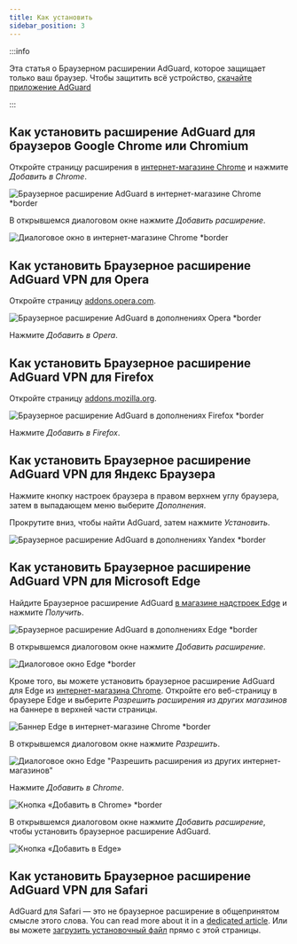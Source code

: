 ```yaml
---
title: Как установить
sidebar_position: 3
---
```


:::info

Эта статья о Браузерном расширении AdGuard, которое защищает только ваш браузер. Чтобы защитить всё устройство, [скачайте приложение AdGuard](https://agrd.io/download-kb-adblock)

:::

## Как установить расширение AdGuard для браузеров Google Chrome или Chromium

Откройте страницу расширения в [интернет-магазине Chrome](https://agrd.io/extension_chrome) и нажмите *Добавить в Chrome*.

![Браузерное расширение AdGuard в интернет-магазине Chrome *border](https://cdn.adtidy.org/content/Kb/ad_blocker/browser_extension/ad_blocker_browser_extension_chrome.png)

В открывшемся диалоговом окне нажмите *Добавить расширение*.

![Диалоговое окно в интернет-магазине Chrome *border](https://cdn.adtidy.org/content/Kb/ad_blocker/browser_extension/ad_blocker_browser_extension_chrome1.png)

## Как установить Браузерное расширение AdGuard VPN для Opera

Откройте страницу [addons.opera.com](https://agrd.io/extension_opera).

![Браузерное расширение AdGuard в дополнениях Opera *border](https://cdn.adtidy.org/content/Kb/ad_blocker/browser_extension/ad_blocker_browser_extension_opera.png)

Нажмите *Добавить в Opera*.

## Как установить Браузерное расширение AdGuard VPN для Firefox

Откройте страницу [addons.mozilla.org](https://agrd.io/extension_firefox).

![Браузерное расширение AdGuard в дополнениях Firefox *border](https://cdn.adtidy.org/content/Kb/ad_blocker/browser_extension/ad_blocker_browser_extension_firefox.png)

Нажмите *Добавить в Firefox*.

## Как установить Браузерное расширение AdGuard VPN для Яндекс Браузера

Нажмите кнопку настроек браузера в правом верхнем углу браузера, затем в выпадающем меню выберите *Дополнения*.

Прокрутите вниз, чтобы найти AdGuard, затем нажмите *Установить*.

![Браузерное расширение AdGuard в дополнениях Yandex *border](https://cdn.adtidy.org/content/Kb/ad_blocker/browser_extension/ad_blocker_browser_extension_yandex.png)

## Как установить Браузерное расширение AdGuard VPN для Microsoft Edge

Найдите Браузерное расширение AdGuard [в магазине надстроек Edge](https://agrd.io/extension_edge) и нажмите *Получить*.

![Браузерное расширение AdGuard в дополнениях Edge *border](https://cdn.adtidy.org/content/Kb/ad_blocker/browser_extension/ad_blocker_browser_extension_edge.png)

В открывшемся диалоговом окне нажмите *Добавить расширение*.

![Диалоговое окно Edge *border](https://cdn.adtidy.org/content/Kb/ad_blocker/browser_extension/ad_blocker_browser_extension_edge1.png)

Кроме того, вы можете установить браузерное расширение AdGuard для Edge из [интернет-магазина Chrome](https://agrd.io/extension_chrome). Откройте его веб-страницу в браузере Edge и выберите *Разрешить расширения из других магазинов* на баннере в верхней части страницы.

![Баннер Edge в интернет-магазине Chrome *border](https://cdn.adtidy.org/content/Kb/ad_blocker/browser_extension/edge_banner.jpg)

В открывшемся диалоговом окне нажмите *Разрешить*.

![Диалоговое окно Edge "Разрешить расширения из других интернет-магазинов"](https://cdn.adtidy.org/content/Kb/ad_blocker/browser_extension/allow_from_stores.jpg)

Нажмите *Добавить в Chrome*.

![Кнопка «Добавить в Chrome» *border](https://cdn.adtidy.org/content/Kb/ad_blocker/browser_extension/add_to_chrome.jpg)

В открывшемся диалоговом окне нажмите *Добавить расширение*, чтобы установить браузерное расширение AdGuard.

![Кнопка «Добавить в Edge»](https://cdn.adtidy.org/content/Kb/ad_blocker/browser_extension/add_to_edge.jpg)

## Как установить Браузерное расширение AdGuard VPN для Safari

AdGuard для Safari — это не браузерное расширение в общепринятом смысле этого слова. You can read more about it in a [dedicated article](/adguard-for-safari/features/general). Или вы можете [загрузить установочный файл](https://agrd.io/safari_release) прямо с этой страницы.
